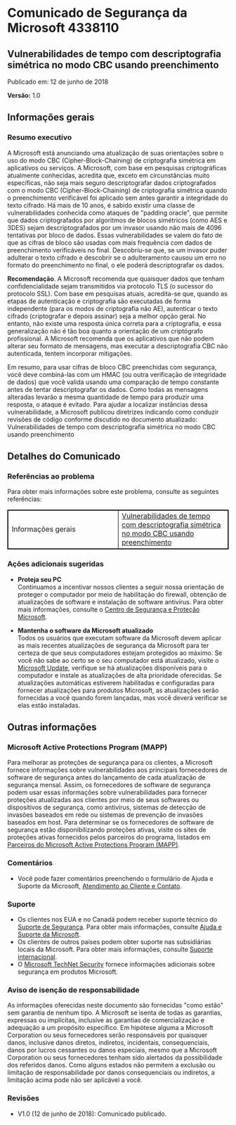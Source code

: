 ﻿---
TOCTitle: 4338110
Title: Comunicado de Segurança da Microsoft 4338110
---

Comunicado de Segurança da Microsoft 4338110
===================================

Vulnerabilidades de tempo com descriptografia simétrica no modo CBC usando preenchimento
-----------------------------------------------------------------------------

Publicado em: 12 de junho de 2018

**Versão:** 1.0

Informações gerais
-------------------

### Resumo executivo

A Microsoft está anunciando uma atualização de suas orientações sobre o uso do modo CBC (Cipher-Block-Chaining) de criptografia simétrica em aplicativos ou serviços. A Microsoft, com base em pesquisas criptográficas atualmente conhecidas, acredita que, exceto em circunstâncias muito específicas, não seja mais seguro descriptografar dados criptografados com o modo CBC (Cipher-Block-Chaining) de criptografia simétrica quando o preenchimento verificável foi aplicado sem antes garantir a integridade do texto cifrado. 
Há mais de 10 anos, é sabido existir uma classe de vulnerabilidades conhecida como ataques de "padding oracle", que permite que dados criptografados por algoritmos de blocos simétricos (como AES e 3DES) sejam descriptografados por um invasor usando não mais de 4096 tentativas por bloco de dados. Essas vulnerabilidades se valem do fato de que as cifras de bloco são usadas com mais frequência com dados de preenchimento verificáveis no final. Descobriu-se que, se um invasor puder adulterar o texto cifrado e descobrir se o adulteramento causou um erro no formato do preenchimento no final, o ele poderá descriptografar os dados.

**Recomendação**. A Microsoft recomenda que quaisquer dados que tenham confidencialidade sejam transmitidos via protocolo TLS (o sucessor do protocolo SSL). Com base em pesquisas atuais, acredita-se que, quando as etapas de autenticação e criptografia são executadas de forma independente (para os modos de criptografia não AE), autenticar o texto cifrado (criptografar e depois assinar) seja a melhor opção geral. No entanto, não existe uma resposta única correta para a criptografia, e essa generalização não é tão boa quanto a orientação de um criptógrafo profissional. A Microsoft recomenda que os aplicativos que não podem alterar seu formato de mensagens, mas executar a descriptografia CBC não autenticada, tentem incorporar mitigações. 

Em resumo, para usar cifras de bloco CBC preenchidas com segurança, você deve combiná-las com um HMAC (ou outra verificação de integridade de dados) que você valida usando uma comparação de tempo constante antes de tentar descriptografar os dados. Como todas as mensagens alteradas levarão a mesma quantidade de tempo para produzir uma resposta, o ataque é evitado. Para ajudar a localizar instâncias dessa vulnerabilidade, a Microsoft publicou diretrizes indicando como conduzir revisões de código conforme discutido no documento atualizado: Vulnerabilidades de tempo com descriptografia simétrica no modo CBC usando preenchimento

Detalhes do Comunicado
----------------

### Referências ao problema

Para obter mais informações sobre este problema, consulte as seguintes referências:


<table style="border:1px solid black;">
<colgroup>
<col width="50%" />
<col width="50%" />
</colgroup>
<tbody>
<tr class="odd">
<td style="border:1px solid black;">Informações gerais</td>
<td style="border:1px solid black;"><a href="http://aka.ms/sha1">Vulnerabilidades de tempo com descriptografia simétrica no modo CBC usando preenchimento</a></td>
</tr>
</tbody>
</table>
  
### Ações adicionais sugeridas
  
-   **Proteja seu PC**   
    Continuamos a incentivar nossos clientes a seguir nossa orientação de proteger o computador por meio de habilitação do firewall, obtenção de atualizações de software e instalação de software antivírus. Para obter mais informações, consulte o [Centro de Segurança e Proteção Microsoft](http://www.microsoft.com/pt-br/security/default.aspx).
  
-   **Mantenha o software da Microsoft atualizado**   
    Todos os usuários que executam software da Microsoft devem aplicar as mais recentes atualizações de segurança da Microsoft para ter certeza de que seus computadores estejam protegidos ao máximo. Se você não sabe ao certo se o seu computador está atualizado, visite o [Microsoft Update](http://go.microsoft.com/fwlink/?linkid=40747), verifique se há atualizações disponíveis para o computador e instale as atualizações de alta prioridade oferecidas. Se atualizações automáticas estiverem habilitadas e configuradas para fornecer atualizações para produtos Microsoft, as atualizações serão fornecidas a você quando forem lançadas, mas você deverá verificar se elas estão instaladas.
  
Outras informações  
-----------------

### Microsoft Active Protections Program (MAPP)
  
Para melhorar as proteções de segurança para os clientes, a Microsoft fornece informações sobre vulnerabilidades aos principais fornecedores de software de segurança antes do lançamento de cada atualização de segurança mensal. Assim, os fornecedores de software de segurança podem usar essas informações sobre vulnerabilidades para fornecer proteções atualizadas aos clientes por meio de seus softwares ou dispositivos de segurança, como antivírus, sistemas de detecção de invasões baseados em rede ou sistemas de prevenção de invasões baseados em host. Para determinar se os fornecedores de software de segurança estão disponibilizando proteções ativas, visite os sites de proteções ativas fornecidos pelos parceiros do programa, listados em [Parceiros do Microsoft Active Protections Program (MAPP)](http://go.microsoft.com/fwlink/?linkid=215201).
  
### Comentários
  
-   Você pode fazer comentários preenchendo o formulário de Ajuda e Suporte da Microsoft, [Atendimento ao Cliente e Contato](http://support.microsoft.com/pt-br?scid=sw;en;1257&amp;showpage=1&amp;ws=technet&amp;sd=tech).
  
### Suporte
  
-   Os clientes nos EUA e no Canadá podem receber suporte técnico do [Suporte de Segurança](http://go.microsoft.com/fwlink/?linkid=21131). Para obter mais informações, consulte [Ajuda e Suporte da Microsoft](http://support.microsoft.com/).  
-   Os clientes de outros países podem obter suporte nas subsidiárias locais da Microsoft. Para obter mais informações, consulte [Suporte internacional](http://go.microsoft.com/fwlink/?linkid=21155).  
-   O [Microsoft TechNet Security](http://go.microsoft.com/fwlink/?linkid=21132) fornece informações adicionais sobre segurança em produtos Microsoft.
  
### Aviso de isenção de responsabilidade
  
As informações oferecidas neste documento são fornecidas "como estão" sem garantia de nenhum tipo. A Microsoft se isenta de todas as garantias, expressas ou implícitas, inclusive as garantias de comercialização e adequação a um propósito específico. Em hipótese alguma a Microsoft Corporation ou seus fornecedores serão responsáveis por quaisquer danos, inclusive danos diretos, indiretos, incidentais, consequenciais, danos por lucros cessantes ou danos especiais, mesmo que a Microsoft Corporation ou seus fornecedores tenham sido alertados da possibilidade dos referidos danos. Como alguns estados não permitem a exclusão ou limitação de responsabilidade por danos consequenciais ou indiretos, a limitação acima pode não ser aplicável a você.
  
### Revisões
  
-   V1.0 (12 de junho de 2018): Comunicado publicado.  
  

